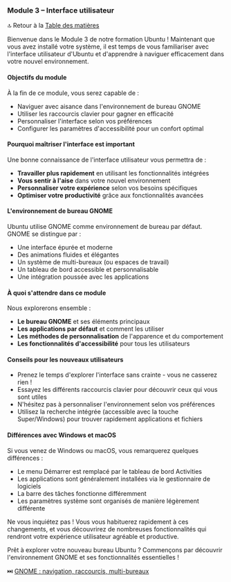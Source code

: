 ### Module 3 – Interface utilisateur

🔝 Retour à la [Table des matières](/SOMMAIRE.md)

Bienvenue dans le Module 3 de notre formation Ubuntu ! Maintenant que vous avez installé votre système, il est temps de vous familiariser avec l'interface utilisateur d'Ubuntu et d'apprendre à naviguer efficacement dans votre nouvel environnement.

#### Objectifs du module

À la fin de ce module, vous serez capable de :
- Naviguer avec aisance dans l'environnement de bureau GNOME
- Utiliser les raccourcis clavier pour gagner en efficacité
- Personnaliser l'interface selon vos préférences
- Configurer les paramètres d'accessibilité pour un confort optimal

#### Pourquoi maîtriser l'interface est important

Une bonne connaissance de l'interface utilisateur vous permettra de :
- **Travailler plus rapidement** en utilisant les fonctionnalités intégrées
- **Vous sentir à l'aise** dans votre nouvel environnement
- **Personnaliser votre expérience** selon vos besoins spécifiques
- **Optimiser votre productivité** grâce aux fonctionnalités avancées

#### L'environnement de bureau GNOME

Ubuntu utilise GNOME comme environnement de bureau par défaut. GNOME se distingue par :
- Une interface épurée et moderne
- Des animations fluides et élégantes
- Un système de multi-bureaux (ou espaces de travail)
- Un tableau de bord accessible et personnalisable
- Une intégration poussée avec les applications

#### À quoi s'attendre dans ce module

Nous explorerons ensemble :
- **Le bureau GNOME** et ses éléments principaux
- **Les applications par défaut** et comment les utiliser
- **Les méthodes de personnalisation** de l'apparence et du comportement
- **Les fonctionnalités d'accessibilité** pour tous les utilisateurs

#### Conseils pour les nouveaux utilisateurs

- Prenez le temps d'explorer l'interface sans crainte - vous ne casserez rien !
- Essayez les différents raccourcis clavier pour découvrir ceux qui vous sont utiles
- N'hésitez pas à personnaliser l'environnement selon vos préférences
- Utilisez la recherche intégrée (accessible avec la touche Super/Windows) pour trouver rapidement applications et fichiers

#### Différences avec Windows et macOS

Si vous venez de Windows ou macOS, vous remarquerez quelques différences :
- Le menu Démarrer est remplacé par le tableau de bord Activities
- Les applications sont généralement installées via le gestionnaire de logiciels
- La barre des tâches fonctionne différemment
- Les paramètres système sont organisés de manière légèrement différente

Ne vous inquiétez pas ! Vous vous habituerez rapidement à ces changements, et vous découvrirez de nombreuses fonctionnalités qui rendront votre expérience utilisateur agréable et productive.

Prêt à explorer votre nouveau bureau Ubuntu ? Commençons par découvrir l'environnement GNOME et ses fonctionnalités essentielles !

⏭️ [GNOME : navigation, raccourcis, multi-bureaux](/01-fondamentaux/module-3-interface-utilisateur/01-gnome-navigation.md)

